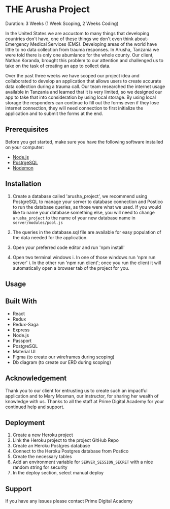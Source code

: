 # THE Arusha Project

Duration: 3 Weeks (1 Week Scoping, 2 Weeks Coding)

In the United States we are accustom to many things that developing countries don't have, one of these things we don't even think about- Emergency Medical Services (EMS). Developing areas of the world have little to no data collection from trauma responses. In Arusha, Tanzania we were told there is only one abumlance for the whole county. Our client, Nathan Koranda, brought this problem to our attention and challenged us to take on the task of creating an app to collect data.

Over the past three weeks we have scoped our project idea and collaborated to develop an application that allows users to create accurate data collection during a trauma call. Our team researched the internet usage available in Tanzania and learned that it is very limited, so we designed our app to take that into consideration by using local storage. By using local storage the responders can continue to fill out the forms even if they lose internet connection, they will need connection to first initialize the application and to submit the forms at the end.

## Prerequisites

Before you get started, make sure you have the following software installed on your computer:

- [Node.js](https://nodejs.org/en/)
- [PostrgeSQL](https://www.postgresql.org/)
- [Nodemon](https://nodemon.io/)

## Installation

1. Create a database called 'arusha_project', we recommend using PostgreSQL to manage your server to database connection and Postico to run the database queries, as those were what we used. If you would like to name your database something else, you will need to change `arusha_project` to the name of your new database name in `server/modules/pool.js`

1. The queries in the database.sql file are available for easy population of the data needed for the application.
1. Open your preferred code editor and run 'npm install'
1. Open two terminal windows
   i. In one of those windows run 'npm run server'
   i. In the other run 'npm run client'; once you run the client it will automatically open a browser tab of the project for you.

## Usage

## Built With

- React
- Redux
- Redux-Saga
- Express
- Node.js
- Passport
- PostgreSQL
- Material UI
- Figma (to create our wireframes during scoping)
- Db diagram (to create our ERD during scoping)

## Acknowledgement

Thank you to our client for entrusting us to create such an impactful application and to Mary Mosman, our instructor, for sharing her wealth of knowledge with us. Thanks to all the staff at Prime Digital Academy for your continued help and support.

## Deployment

1. Create a new Heroku project
1. Link the Heroku project to the project GitHub Repo
1. Create an Heroku Postgres database
1. Connect to the Heroku Postgres database from Postico
1. Create the necessary tables
1. Add an environment variable for `SERVER_SESSION_SECRET` with a nice random string for security
1. In the deploy section, select manual deploy

## Support

If you have any issues please contact Prime Digital Academy
